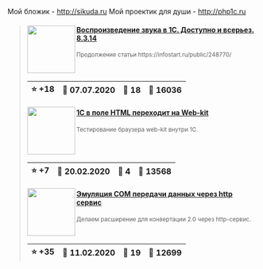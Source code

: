 ﻿Мой бложик - http://sikuda.ru 
Мой проектик для души - http://php1c.ru

<div id="infostart_posts">


> <img src="https://infostart.ru/upload/iblock/c2e/c2ecdc64c3842f7c4611423300a1baa4.jpg?d25656c8-5d71-436a-a389-efff5604d371" width="96" align="left"> 
> <h4 style="color: white;"><a href="https://infostart.ru/1c/tools/1259789/">Воспроизведение звука в 1С. Доступно и всерьез. 8.3.14</a></h4>
> <small>Продолжение статьи https://infostart.ru/public/248770/</small>  
> <br clear="left">
>
> | :star: +18 |  :calendar: 07.07.2020 |  :speech_balloon: 18 |  :eyes: 16036 |
>  |-|-|-|-|  
> <img src="https://infostart.ru/upload/iblock/75e/75e4d2b346886e3c21cb905db25b9af3.png?699cb61d-2b64-4ab7-afbd-da655abe4a9b" width="96" align="left"> 
> <h4 style="color: white;"><a href="https://infostart.ru/1c/tools/1028882/">1C в поле HTML переходит на Web-kit</a></h4>
> <small>Тестирование браузера web-kit внутри 1С.</small>  
> <br clear="left">
>
> | :star: +7 |  :calendar: 20.02.2020 |  :speech_balloon: 4 |  :eyes: 13568 |
>  |-|-|-|-|  
> <img src="https://infostart.ru/upload/iblock/1b8/1b871f7af8010c6e7fdc6da6c7fd4951.png?b5708f65-5309-4ccc-81b4-109b7062ea09" width="96" align="left"> 
> <h4 style="color: white;"><a href="https://infostart.ru/1c/tools/1176839/">Эмуляция COM передачи данных через http сервис</a></h4>
> <small>Делаем расширение для конвертации 2.0 через http-сервис.</small>  
> <br clear="left">
>
> | :star: +35 |  :calendar: 11.02.2020 |  :speech_balloon: 19 |  :eyes: 12699 |
>  |-|-|-|-|  
</div>


